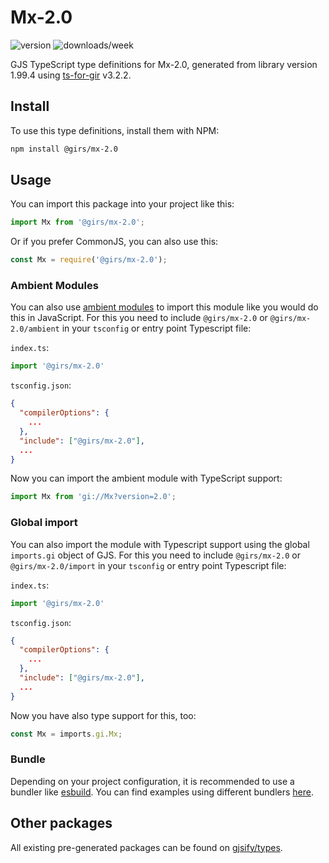 
# Mx-2.0

![version](https://img.shields.io/npm/v/@girs/mx-2.0)
![downloads/week](https://img.shields.io/npm/dw/@girs/mx-2.0)


GJS TypeScript type definitions for Mx-2.0, generated from library version 1.99.4 using [ts-for-gir](https://github.com/gjsify/ts-for-gir) v3.2.2.


## Install

To use this type definitions, install them with NPM:
```bash
npm install @girs/mx-2.0
```

## Usage

You can import this package into your project like this:
```ts
import Mx from '@girs/mx-2.0';
```

Or if you prefer CommonJS, you can also use this:
```ts
const Mx = require('@girs/mx-2.0');
```

### Ambient Modules

You can also use [ambient modules](https://github.com/gjsify/ts-for-gir/tree/main/packages/cli#ambient-modules) to import this module like you would do this in JavaScript.
For this you need to include `@girs/mx-2.0` or `@girs/mx-2.0/ambient` in your `tsconfig` or entry point Typescript file:

`index.ts`:
```ts
import '@girs/mx-2.0'
```

`tsconfig.json`:
```json
{
  "compilerOptions": {
    ...
  },
  "include": ["@girs/mx-2.0"],
  ...
}
```

Now you can import the ambient module with TypeScript support: 

```ts
import Mx from 'gi://Mx?version=2.0';
```

### Global import

You can also import the module with Typescript support using the global `imports.gi` object of GJS.
For this you need to include `@girs/mx-2.0` or `@girs/mx-2.0/import` in your `tsconfig` or entry point Typescript file:

`index.ts`:
```ts
import '@girs/mx-2.0'
```

`tsconfig.json`:
```json
{
  "compilerOptions": {
    ...
  },
  "include": ["@girs/mx-2.0"],
  ...
}
```

Now you have also type support for this, too:

```ts
const Mx = imports.gi.Mx;
```

### Bundle

Depending on your project configuration, it is recommended to use a bundler like [esbuild](https://esbuild.github.io/). You can find examples using different bundlers [here](https://github.com/gjsify/ts-for-gir/tree/main/examples).

## Other packages

All existing pre-generated packages can be found on [gjsify/types](https://github.com/gjsify/types).

